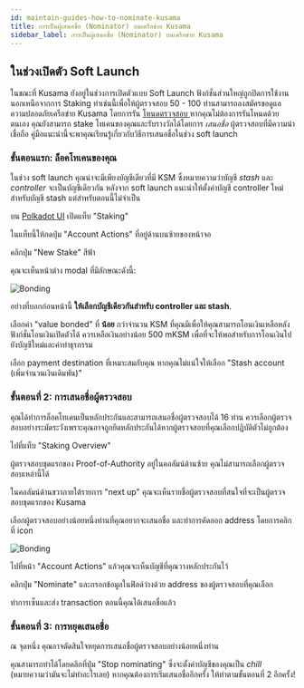 ```yaml
---
id: maintain-guides-how-to-nominate-kusama
title: การเป็นผู้เสนอชื่อ (Nominator) บนเครือข่าย Kusama
sidebar_label: การเป็นผู้เสนอชื่อ (Nominator) บนเครือข่าย Kusama
---
```


## ในช่วงเปิดตัว Soft Launch

ในขณะที่ Kusama ยังอยู่ในช่วงการเปิดตัวแบบ Soft Launch ฟังก์ชั่นส่วนใหญ่ถูกปิดการใช้งานนอกเหนือจากการ Staking ทำเช่นนี้เพื่อให้ผู้ตรวจสอบ 50 - 100 ท่านสามารถลงสมัครขอดูแลความปลอดภัยเครือข่าย Kusama โดยการรัน [ โหนดตรวจสอบ ](maintain-validator) หากคุณไม่ต้องการรันโหนดด้วยตนเอง คุณยังสามารถ stake โทเคนของคุณและรับรางวัลได้โดยการ <em x-id = "4"> เสนอชื่อ </em> ผู้ตรวจสอบที่มีความน่าเชื่อถือ คู่มือแนะนำนี้จะพาคุณเรียนรู้เกี่ยวกับวิธีการเสนอชื่อในช่วง soft launch

### ขั้นตอนแรก: ล็อคโทเคนของคุณ

ในช่วง soft launch คุณน่าจะมีเพียงบัญชีเดียวที่มี KSM ซึ่งหมายความว่าบัญชี _stash_ และ _controller_ จะเป็นบัญชีเดียวกัน หลังจาก soft launch แนะนำให้ตั้งค่าบัญชี controller ใหม่สำหรับบัญชี stash แต่สำหรับตอนนี้ไม่จำเป็น

บน [Polkadot UI](https://polkadot.js.org/apps) เปิดแท็บ "Staking"

ในแท็บนี้ให้กดปุ่ม "Account Actions" ที่อยู่ด้านบนซ้ายของหน้าจอ

คลิกปุ่ม "New Stake" สีฟ้า

คุณจะเห็นหน้าต่าง modal ที่มีลักษณะดังนี้:

![Bonding](assets/guides/how-to-nominate/polkadot-dashboard-bonding.jpg)

อย่างที่บอกก่อนหน้านี้ **ให้เลือกบัญชีเดียวกันสำหรับ controller และ stash**.

เลือกค่า "value bonded" ที่ **น้อย** กว่าจำนวน KSM ที่คุณมีเพื่อให้คุณสามารถโอนเงินเหลือหลังฟังก์ชั่นโอนเงินเปิดตัวได้ ควรเหลือเงินอย่างน้อย 500 mKSM เพื่อที่จะให้พอสำหรับการโอนเงินไปยังบัญชีใหม่และค่าทำธุรกรรม

เลือก payment destination ที่เหมาะสมกับคุณ หากคุณไม่แน่ใจให้เลือก "Stash account (เพิ่มจำนวนเงินเดิมพัน)"

### ขั้นตอนที่ 2: การเสนอชื่อผู้ตรวจสอบ

คุณได้ทำการล็อคโทเคนเป็นหลักประกันและสามารถเสนอชื่อผู้ตรวจสอบได้ 16 ท่าน ควรเลือกผู้ตรวจสอบอย่างระมัดระวังเพราะคุณอาจถูกยึดหลักประกันได้หากผู้ตรวจสอบที่คุณเลือกปฏิบัติตัวไม่ถูกต้อง

ไปที่แท็บ "Staking Overview"

ผู้ตรวจสอบชุดแรกของ Proof-of-Authority อยู่ในคอลัมน์ด้านซ้าย คุณไม่สามารถเลือกผู้ตรวจสอบเหล่านี้ได้

ในคอลัมน์ด้านขวาภายใต้รายการ "next up" คุณจะเห็นรายชื่อผู้ตรวจสอบที่สนใจที่จะเป็นผู้ตรวจสอบชุดแรกของ Kusama

เลือกผู้ตรวจสอบอย่างน้อยหนึ่งท่านที่คุณอยากจะเสนอชื่อ และทำการคัดลอก address โดยการคลิกที่ icon

![Bonding](assets/guides/how-to-nominate/validators.png)

ไปที่หน้า "Account Actions" แล้วคุณจะเห็นบัญชีที่คุณวางหลักประกันไว้

คลิกปุ่ม "Nominate" และกรอกข้อมูลในฟิลด์ว่างด้วย address ของผู้ตรวจสอบที่คุณเลือก

ทำการเซ็นและส่ง transaction ตอนนี้คุณได้เสนอชื่อแล้ว

### ขั้นตอนที่ 3: การหยุดเสนอชื่อ

ณ จุดหนึ่ง คุณอาจตัดสินใจหยุดการเสนอชื่อผู้ตรวจสอบอย่างน้อยหนึ่งท่าน

คุณสามารถทำได้โดยคลิกที่ปุ่ม "Stop nominating" ซึ่งจะตั้งค่าบัญชีของคุณเป็น _chill_ (หมายความว่ามันจะไม่ทำอะไรเลย) หากคุณต้องการเริ่มเสนอชื่ออีกครั้ง ให้ทำตามขั้นตอนที่ 2 อีกครั้ง!
